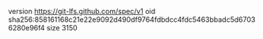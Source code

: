 version https://git-lfs.github.com/spec/v1
oid sha256:858161168c21e22e9092d490df9764fdbdcc4fdc5463bbadc5d67036280e96f4
size 3150
